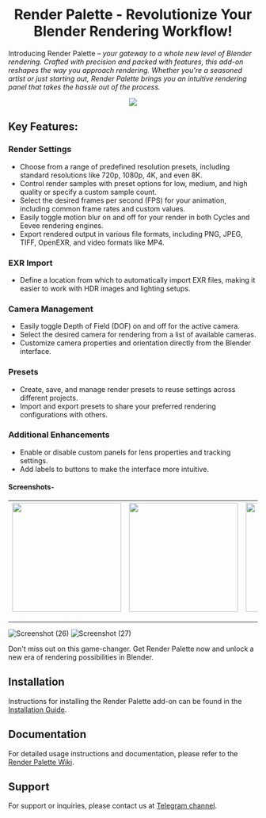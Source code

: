 <h1 align="center">Render Palette - Revolutionize Your Blender Rendering Workflow!</h1>

Introducing Render Palette – *your gateway to a whole new level of Blender rendering. Crafted with precision and packed with features, this add-on reshapes the way you approach rendering. Whether you're a seasoned artist or just starting out, Render Palette brings you an intuitive rendering panel that takes the hassle out of the process.*

<p align="center">
  <img src="https://drive.google.com/uc?export=download&id=1lHDzi9vYD_qaYO18ob-8M-dX2l3y-oPc">
</p>

## Key Features:

### Render Settings

- Choose from a range of predefined resolution presets, including standard resolutions like 720p, 1080p, 4K, and even 8K.
- Control render samples with preset options for low, medium, and high quality or specify a custom sample count.
- Select the desired frames per second (FPS) for your animation, including common frame rates and custom values.
- Easily toggle motion blur on and off for your render in both Cycles and Eevee rendering engines.
- Export rendered output in various file formats, including PNG, JPEG, TIFF, OpenEXR, and video formats like MP4.

### EXR Import

- Define a location from which to automatically import EXR files, making it easier to work with HDR images and lighting setups.

### Camera Management

- Easily toggle Depth of Field (DOF) on and off for the active camera.
- Select the desired camera for rendering from a list of available cameras.
- Customize camera properties and orientation directly from the Blender interface.

### Presets

- Create, save, and manage render presets to reuse settings across different projects.
- Import and export presets to share your preferred rendering configurations with others.

### Additional Enhancements

- Enable or disable custom panels for lens properties and tracking settings.
- Add labels to buttons to make the interface more intuitive.

#### Screenshots-

| <img src="./screenshots/windows/HomeDark.png" width="220"/> | <img src="./screenshots/windows/ForecastDark.png" width="220"/> | <img src="./screenshots/windows/ForecastDetailsDark.png" width="220"/> | <img src="./screenshots/windows/SavedDark.png" width="220"/> |
| ----------------------------------------------------------- | --------------------------------------------------------------- | ---------------------------------------------------------------------- | ------------------------------------------------------------ |

---  

![Screenshot (26)](https://github.com/Jishnu-jithu/render-palette/assets/145359279/fd4c5a5c-5749-4360-9b6f-583089030a1e)
![Screenshot (27)](https://github.com/Jishnu-jithu/render-palette/assets/145359279/a76099d1-a261-4086-bcc1-4439465a70e5)

Don't miss out on this game-changer. Get Render Palette now and unlock a new era of rendering possibilities in Blender.

## Installation

Instructions for installing the Render Palette add-on can be found in the [Installation Guide](https://www.blendermarket.com/products/render-palette/docs).

## Documentation

For detailed usage instructions and documentation, please refer to the [Render Palette Wiki](https://github.com/Jishnu-jithu/render-palette/wiki).

## Support

For support or inquiries, please contact us at [Telegram channel](https://t.me/Blendyhub).

